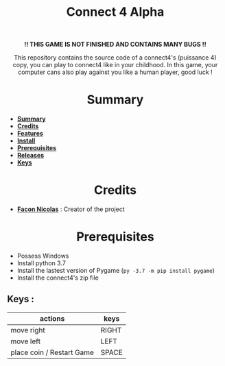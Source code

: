<h1 align="center">Connect 4 Alpha</h1>

<p align="center">
    <img src="https://img.shields.io/badge/Release-v1.0-blueviolet" alt="">
    <img src="https://img.shields.io/badge/Language-python-005255" alt="">
    <img src="https://img.shields.io/badge/Libraries-pygame_pygame__gui-00cfff" alt="">
    <img src="https://img.shields.io/badge/Size-57Ko-f12222" alt="">
    <img src="https://badges.frapsoft.com/os/v2/open-source.svg?v=103" alt="">
</p>

<p align="center"><b>!! THIS GAME IS NOT FINISHED AND CONTAINS MANY BUGS !!</b></p>
<p align="center">This repository contains the source code of a connect4's (puissance 4) copy, you can play to connect4 like 
in your childhood. In this game, your computer cans also play against you like a human player, good luck ! </p>
<h1 align="center" id="summary">Summary</h1>

* **[Summary](#summary)**
* **[Credits](#credits)**
* **[Features](#features)**
* **[Install](#install)**
* **[Prerequisites](#prerequisites)**
* **[Releases](#releases)**
* **[Keys](#keys)**

<h1 align="center" id="credits">Credits</h1>

* **[Facon Nicolas](https://www.github.com/FACON-Nicolas/)** : Creator of the project 

<h1 align="center" id="prerequisites">Prerequisites</h1>

 - Possess Windows
 - Install python 3.7
 - Install the lastest version of Pygame (``py -3.7 -m pip install pygame``)
 - Install the connect4's zip file

## Keys : 
| actions | keys |
|---------|------|
| move right | RIGHT |
| move left  | LEFT |
| place coin / Restart Game | SPACE |

